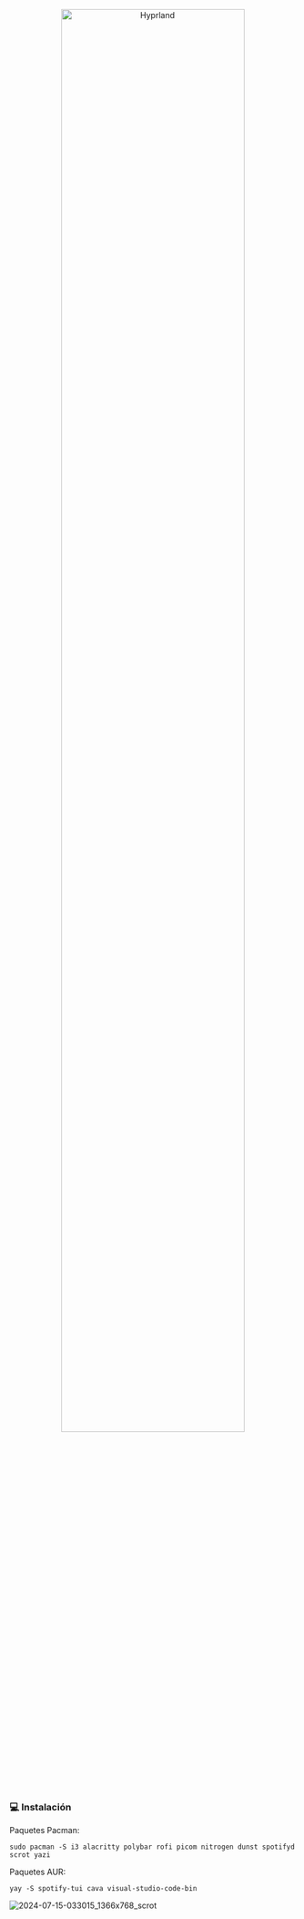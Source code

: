 <p align="center">
  <img src="https://github.com/user-attachments/assets/aaa5928f-87e6-476c-99b8-ec2bc210c54a" alt="Hyprland" width="80%">
</p>


### 💻 Instalación
Paquetes Pacman:
```
sudo pacman -S i3 alacritty polybar rofi picom nitrogen dunst spotifyd scrot yazi
```
Paquetes AUR:
```
yay -S spotify-tui cava visual-studio-code-bin
```
![2024-07-15-033015_1366x768_scrot](https://github.com/user-attachments/assets/e3b2cd0d-85e4-46c7-bdec-46868a23a20f)

